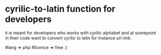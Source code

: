 # cyrilic-to-latin function for developers
 it is meant for developers who works with cyrilic alphabet and at somepoint in their code want to convert cyrilic to latin for instance url-link.

#lang => php
#licence => free :)
